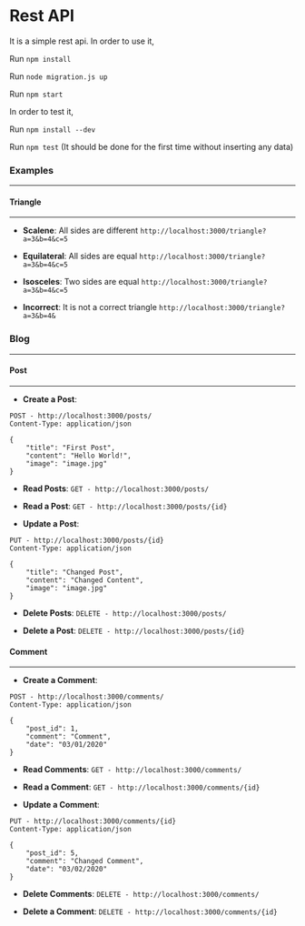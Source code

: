 # Rest API
It is a simple rest api.
In order to use it,

Run `npm install`

Run `node migration.js up` 

Run `npm start`

In order to test it,

Run `npm install --dev`

Run `npm test` (It should be done for the first time without inserting any data)

### Examples
---
#### Triangle
---
- **Scalene**: All sides are different
`http://localhost:3000/triangle?a=3&b=4&c=5`

- **Equilateral**: All sides are equal
`http://localhost:3000/triangle?a=3&b=4&c=5`

- **Isosceles**: Two sides are equal
`http://localhost:3000/triangle?a=3&b=4&c=5`

- **Incorrect**: It is not a correct triangle
`http://localhost:3000/triangle?a=3&b=4&`

### Blog
---
#### Post
---
- **Create a Post**:

```
POST - http://localhost:3000/posts/
Content-Type: application/json

{
	"title": "First Post",
	"content": "Hello World!",
	"image": "image.jpg"
}
```

- **Read Posts**:
`GET - http://localhost:3000/posts/`

- **Read a Post**:
`GET - http://localhost:3000/posts/{id}`

- **Update a Post**:

```
PUT - http://localhost:3000/posts/{id}
Content-Type: application/json

{
	"title": "Changed Post",
	"content": "Changed Content",
	"image": "image.jpg"
}
```


- **Delete Posts**:
`DELETE - http://localhost:3000/posts/`

- **Delete a Post**:
`DELETE - http://localhost:3000/posts/{id}`

#### Comment
---
- **Create a Comment**:

```
POST - http://localhost:3000/comments/
Content-Type: application/json

{
	"post_id": 1,
	"comment": "Comment",
	"date": "03/01/2020"
}
```

- **Read Comments**:
`GET - http://localhost:3000/comments/`

- **Read a Comment**:
`GET - http://localhost:3000/comments/{id}`

- **Update a Comment**:

```
PUT - http://localhost:3000/comments/{id}
Content-Type: application/json

{
	"post_id": 5,
	"comment": "Changed Comment",
	"date": "03/02/2020"
}
```

- **Delete Comments**:
`DELETE - http://localhost:3000/comments/`

- **Delete a Comment**:
`DELETE - http://localhost:3000/comments/{id}`
